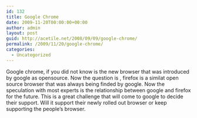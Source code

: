 ```yaml
---
id: 132
title: Google Chrome
date: 2009-11-20T00:00:00+00:00
author: admin
layout: post
guid: http://acetile.net/2008/09/09/google-chrome/
permalink: /2009/11/20/google-chrome/
categories:
  - Uncategorized
---
```

Google chrome, if you did not know is the new browser that was introduced by google as opensource. Now the question is , firefox is a similat open source browser that was always being finded by google. Now the speculation with most experts is the relationship between google and firefox for the future. This is a great challenge that will come to google to decide their support. Will it support their newly rolled out browser or keep supporting the people&#8217;s browser.